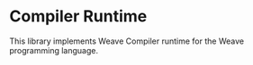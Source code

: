 # Compiler Runtime

This library implements Weave Compiler runtime for the Weave programming language.

